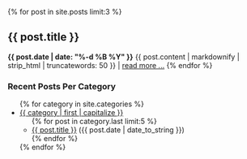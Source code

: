 {% for post in site.posts limit:3 %}
  <h2>{{ post.title }}</h2>
  <span><strong>{{ post.date | date: "%-d %B %Y" }}</strong></span>
  {{ post.content | markdownify | strip_html | truncatewords: 50 }}  | <a href="{{ post.url }}">read more ...</a>
{% endfor %}

<footer class="site-footer">
<h3>Recent Posts Per Category</h3>
<ul>
{% for category in site.categories %}
  <li><a href="{{ site.url }}/categories/{{ category | first }}.html" name="{{ category | first }}">{{ category | first | capitalize }}</a>
    <ul>
    {% for post in category.last limit:5 %}
      <li>
        <a href="{{ post.url }}">{{ post.title }}</a> ({{ post.date | date_to_string }})
      </li>
    {% endfor %}
    </ul>
  </li>
{% endfor %}
</ul>
</footer>
